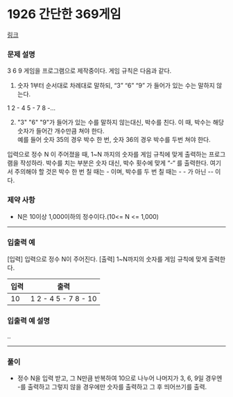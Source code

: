 # 1926 간단한 369게임

[링크](https://www.swexpertacademy.com/main/code/problem/problemDetail.do?contestProbId=AV5PTeo6AHUDFAUq&categoryId=AV5PTeo6AHUDFAUq&categoryType=CODE)
### 문제 설명
3 6 9 게임을 프로그램으로 제작중이다. 게임 규칙은 다음과 같다.
 
1. 숫자 1부터 순서대로 차례대로 말하되, “3” “6” “9” 가 들어가 있는 수는 말하지 않는다.

  1 2 - 4 5 - 7 8 -…

2. "3" "6" "9"가 들어가 있는 수를 말하지 않는대신, 박수를 친다. 이 때, 박수는 해당 숫자가 들어간 개수만큼 쳐야 한다.  
예를 들어 숫자 35의 경우 박수 한 번, 숫자 36의 경우 박수를 두번 쳐야 한다.
 
입력으로 정수 N 이 주어졌을 때, 1~N 까지의 숫자를 
게임 규칙에 맞게 출력하는 프로그램을 작성하라.
박수를 치는 부분은 숫자 대신, 박수 횟수에 맞게 “-“ 를 출력한다.
여기서 주의해야 할 것은 박수 한 번 칠 때는 - 이며, 박수를 두 번 칠 때는 - - 가 아닌 -- 이다.



### 제약 사항
- N은 10이상 1,000이하의 정수이다.(10<= N <= 1,000)

-------------------------------------------
### 입출력 예
[입력] 입력으로 정수 N이 주어진다.
[출력] 1~N까지의 숫자를 게임 규칙에 맞게 출력한다.

| 입력 | 출력 |
|--------|--------|
|10|1 2 - 4 5 - 7 8 - 10|


### 입출력 예 설명
..

-------------------------------------------
### 풀이
- 정수 N을 입력 받고, 그 N만큼 반복하여 10으로 나누어 나머지가 3, 6, 9일 경우엔 -를 출력하고 그렇지 않을 경우에만 숫자를 출력하고 그 후 띄어쓰기를 출력.

